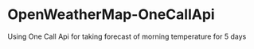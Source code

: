 # OpenWeatherMap-OneCallApi
Using One Call Api for taking forecast of morning temperature for 5 days
